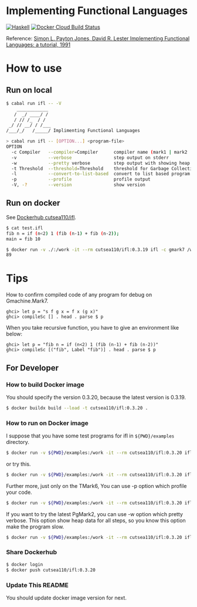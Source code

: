 # Implementing Functional Languages

[![Haskell](https://github.com/cutsea110/ifl/actions/workflows/haskell.yml/badge.svg)](https://github.com/cutsea110/ifl/actions/workflows/haskell.yml)
[![Docker Cloud Build Status](https://img.shields.io/docker/pulls/cutsea110/ifl)](https://hub.docker.com/repository/docker/cutsea110/ifl/general)

Reference: [Simon L. Payton Jones, David R. Lester Implementing Functional Languages: a tutorial, 1991](https://www.microsoft.com/en-us/research/publication/implementing-functional-languages-a-tutorial)

# How to use

## Run on local

```bash
$ cabal run ifl -- -V
    ____________
   /  _/ ____/ /
   / // /_  / /
 _/ // __/ / /___
/___/_/   /_____/ Implimenting Functional Languages

> cabal run ifl -- [OPTION...] <program-file>
OPTION
  -c Compiler   --compiler=Compiler      compiler name (mark1 | mark2 | mark3 | mark4 | mark5 | mark5alt | mark5gc | mark5revgc | mark5cp | gmark1 | gmark2 | gmark3 | gmark4 | gmark5 | gmark6 | gmark7 | timark1 | timark1cp | timark2 | timark3 | timark4 | timark5 | timark6 | pgmark1 | pgmark2)
  -v            --verbose                step output on stderr
  -w            --pretty verbose         step output with showing heap on stderr
  -t Threshold  --threshold=Threshold    threshold for Garbage Collection
  -l            --convert-to-list-based  convert to list based program
  -p            --profile                profile output
  -V, -?        --version                show version
```

## Run on docker

See [Dockerhub cutsea110/ifl](https://hub.docker.com/repository/docker/cutsea110/ifl/general).

```bash
$ cat test.ifl
fib n = if (n<2) 1 (fib (n-1) + fib (n-2));
main = fib 10

$ docker run -v ./:/work -it --rm cutsea110/ifl:0.3.19 ifl -c gmark7 /work/test.ifl
89
```

# Tips

How to confirm compiled code of any program for debug on Gmachine.Mark7.

```
ghci> let p = "s f g x = f x (g x)"
ghci> compileSc [] . head . parse $ p
```
When you take recursive function, you have to give an environment like below:

```
ghci> let p = "fib n = if (n<2) 1 (fib (n-1) + fib (n-2))"
ghci> compileSc [("fib", Label "fib")] . head . parse $ p
```


## For Developer

### How to build Docker image

You should specify the version 0.3.20, because the latest version is 0.3.19.

```bash
$ docker buildx build --load -t cutsea110/ifl:0.3.20 .
```
### How to run on Docker image

I suppose that you have some test programs for ifl in `${PWD}/examples` directory.

```bash
$ docker run -v ${PWD}/examples:/work -it --rm cutsea110/ifl:0.3.20 ifl -v -c pgmark1 /work/testProg80.ifl
```

or try this.

```bash
$ docker run -v ${PWD}/examples:/work -it --rm cutsea110/ifl:0.3.20 ifl -t 1000 -l -v -c timark6 /work/testProg134.ifl
```

Further more, just only on the TMark6, You can use -p option which profile your code.

```bash
$ docker run -v ${PWD}/examples:/work -it --rm cutsea110/ifl:0.3.20 ifl -t 1000 -l -v -c timark6 -p /work/testProg134.ifl
```

If you want to try the latest PgMark2, you can use -w option which pretty verbose.
This option show heap data for all steps, so you know this option make the program slow.

```bash
$ docker run -v ${PWD}/examples:/work -it --rm cutsea110/ifl:0.3.20 ifl -w -c pgmark2 /work/testProg80.ifl
```


### Share Dockerhub

```bash
$ docker login
$ docker push cutsea110/ifl:0.3.20
```

### Update This README

You should update docker image version for next.
